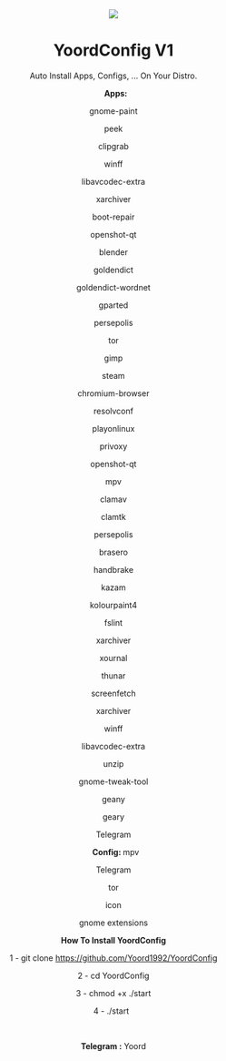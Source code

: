 <center>
<img src="http://s7.picofile.com/file/8378262742/1.png">
<center/>

# YoordConfig V1
Auto Install Apps, Configs, ... On Your Distro.
<p>
  &nbsp;
 <b> Apps: </b>
    <p>
  gnome-paint 
  <p>
  peek   <p>
  clipgrab   <p>
  winff  <p>
  libavcodec-extra  <p>
  xarchiver  <p>
  boot-repair  <p>
  openshot-qt  <p>
  blender   <p>
  goldendict   <p>
  goldendict-wordnet   <p>
  gparted   <p>
  persepolis   <p>
  tor   <p>
  gimp   <p>
  steam   <p>  
  chromium-browser   <p>
  resolvconf   <p>
  playonlinux   <p>
  privoxy   <p>
  openshot-qt   <p>
  mpv    <p>
  clamav   <p>
  clamtk   <p>
  persepolis   <p>
  brasero   <p>
  handbrake   <p>
  kazam   <p>
  kolourpaint4   <p>  <p>
  fslint   <p>
  xarchiver   <p>
  xournal   <p>
  thunar   <p>
  screenfetch   <p>
  xarchiver   <p>
  winff   <p>
  libavcodec-extra   <p>
  unzip   <p>
  gnome-tweak-tool   <p>
  geany   <p>
  geary  <p>
  Telegram  <p>
    &nbsp;
 <b> Config: </b>
  mpv  <p>
  Telegram  <p>
  tor  <p>
  icon  <p>
  gnome extensions  <p>

<b>How To Install YoordConfig</b>

1 - git clone https://github.com/Yoord1992/YoordConfig
<p>
2 - cd YoordConfig
<p>
3 - chmod +x ./start
<p>
4 - ./start
&nbsp;
  <p>
    <p>
&nbsp;
&nbsp;
<p>
<b>Telegram :</b> Yoord
<p>
